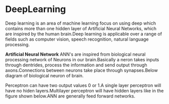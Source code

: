 # DeepLearning
Deep learning is an area of machine learning focus on using deep which contains more than one hidden layer of Artificial Neural Networks, which are inspired by the human brain.Deep learning is applicable over a range of fields such as computer vision, speech recognition, natural language processing.

**Artificial Neural Network**
ANN's are inspired from biological neural processing network of Neurons in our brain.Basically a neron takes inputs through dentrides, process the information and send output through axons.Connections between neurons take place through synapses.Below diagram of biological neuron of brain.

Perceptron can have two output values 0 or 1.A single layer perceptron will have no hiden layers.Multilayer perceptron will have hidden layers like in the figure shown below.ANN are generally feed forward networks.

